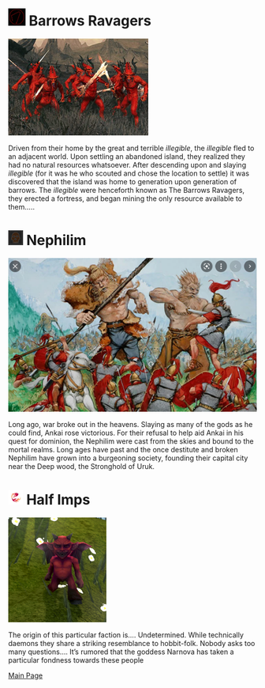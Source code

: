 # <img src="BarrowsRavagersSigil.png" width="35" height="35"> Barrows Ravagers
![BR](BarrowsRavagersExample.png)

Driven from their home by the great and terrible *illegible*, the *illegible* fled to an adjacent world. Upon settling an abandoned island, they realized they had no natural resources whatsoever. 
After descending upon and slaying *illegible* (for it was he who scouted and chose the location to settle) it was discovered that the island was home to generation upon generation of barrows. The *illegible* were henceforth known as The Barrows Ravagers, they erected a fortress, and began mining the only resource available to them…..

#  <img src="NephilimSigil.png" width="30" height="30"> Nephilim 
![Ne](NephilimExample.png) 

Long ago, war broke out in the heavens. Slaying as many of the gods as he could find, Ankai rose victorious. For their refusal to help aid Ankai in his quest for dominion, the Nephilim were cast from the skies and bound to the mortal realms. Long ages have past and the once destitute and broken Nephilim have grown into a burgeoning society, founding their capital city near the Deep wood, the Stronghold of Uruk.

#  <img src="HalfimpsSymbol.png" width="30" height="30"> Half Imps 
![Hi](HalfimpsExample.png) 

The origin of this particular faction is…. Undetermined. While technically daemons they share a striking resemblance to hobbit-folk. Nobody asks too many questions…. 
It’s rumored that the goddess Narnova has taken a particular fondness towards these people

[Main Page](README.md)
